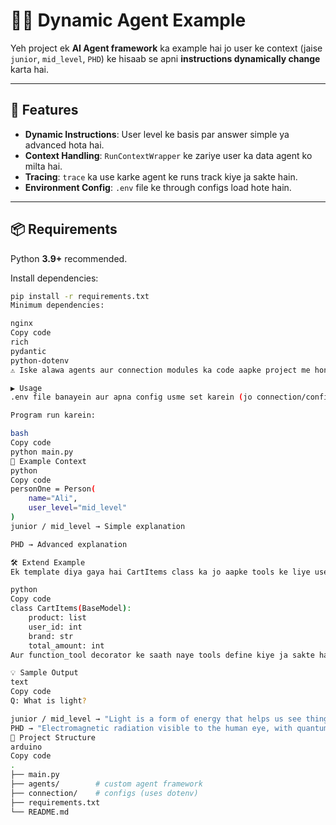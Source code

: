 # 🧑‍💻 Dynamic Agent Example

Yeh project ek **AI Agent framework** ka example hai jo user ke context (jaise `junior`, `mid_level`, `PHD`) ke hisaab se apni **instructions dynamically change** karta hai.

---

## 🚀 Features
- **Dynamic Instructions**: User level ke basis par answer simple ya advanced hota hai.
- **Context Handling**: `RunContextWrapper` ke zariye user ka data agent ko milta hai.
- **Tracing**: `trace` ka use karke agent ke runs track kiye ja sakte hain.
- **Environment Config**: `.env` file ke through configs load hote hain.

---

## 📦 Requirements
Python **3.9+** recommended.  

Install dependencies:

```bash
pip install -r requirements.txt
Minimum dependencies:

nginx
Copy code
rich
pydantic
python-dotenv
⚠️ Iske alawa agents aur connection modules ka code aapke project me hona chahiye (jo yaha import kiya gaya hai).

▶️ Usage
.env file banayein aur apna config usme set karein (jo connection/config.py use karta hai).

Program run karein:

bash
Copy code
python main.py
👤 Example Context
python
Copy code
personOne = Person(
    name="Ali",
    user_level="mid_level"
)
junior / mid_level → Simple explanation

PHD → Advanced explanation

🛠️ Extend Example
Ek template diya gaya hai CartItems class ka jo aapke tools ke liye use ho sakta hai:

python
Copy code
class CartItems(BaseModel):
    product: list
    user_id: int
    brand: str
    total_amount: int
Aur function_tool decorator ke saath naye tools define kiye ja sakte hain.

💡 Sample Output
text
Copy code
Q: What is light?

junior / mid_level → "Light is a form of energy that helps us see things."
PHD → "Electromagnetic radiation visible to the human eye, with quantum and wave-particle duality."
📂 Project Structure
arduino
Copy code
.
├── main.py
├── agents/        # custom agent framework
├── connection/    # configs (uses dotenv)
├── requirements.txt
└── README.md
